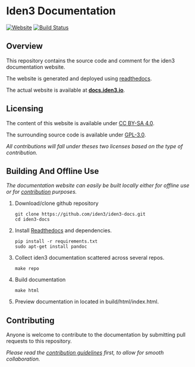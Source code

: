 # Iden3 Documentation

[![Website][website-shield]][docs.iden3.io]
[![Build Status][readthedocs-shield]][readthedocs-docs]

## Overview

This repository contains the source code and comment for the iden3 documentation website.

The website is generated and deployed using [readthedocs][].

The actual website is available at [**docs.iden3.io**][docs.iden3.io].

## Licensing

The content of this website is available under [CC BY-SA 4.0][content license].

The surrounding source code is available under [GPL-3.0][license].

*All contributions will fall under theses two licenses based on the type of contribution.*

## Building And Offline Use

*The documentation website can easily be built locally either for offline use or for [contribution][] purposes.*

1. Download/clone github repository
   
   ``` shell
   git clone https://github.com/iden3/iden3-docs.git
   cd iden3-docs
   ```

2. Install [Readthedocs][install readthedocs] and dependencies.
   ``` shell
   pip install -r requirements.txt
   sudo apt-get install pandoc
   ```

3. Collect iden3 documentation scattered across several repos.

   ``` shell
   make repo
   ```
4. Build documentation

   ``` shell
   make html
   ```

5. Preview documentation in located in build/html/index.html.

## Contributing

Anyone is welcome to contribute to the documentation by submitting pull requests to this repository.

*Please read the [contribution guidelines][] first, to allow for smooth collaboration.*

[website-shield]: https://img.shields.io/website/http/docs.iden3.io.svg?down_color=red&down_message=offline&style=flat-square&up_color=green&up_message=online
[readthedocs-shield]: https://readthedocs.org/projects/pip/badge/
[docs.iden3.io]: https://docs.iden3.io
[readthedocs-docs]: https://iden3-docs.readthedocs.io
[readthedocs]: https://readthedocs.org
[content license]: https://github.com/iden3/iden3-docs/blob/master/CONTENT_LICENSE
[license]: https://github.com/iden3/iden3-docs/blob/master/LICENSE
[install readthedocs]: https://docs.readthedocs.io/en/stable/intro/getting-started-with-sphinx.html
[contribution guidelines]: https://github.com/iden3/iden3-docs/blob/master/CONTRIBUTING.md
[contribution]: #Contributing
